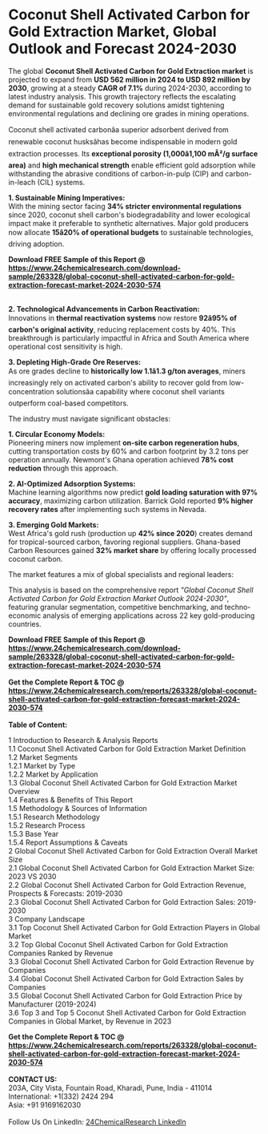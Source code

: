 <h1>Coconut Shell Activated Carbon for Gold Extraction Market, Global Outlook and Forecast 2024-2030</h1><p>The global <strong>Coconut Shell Activated Carbon for Gold Extraction market</strong> is projected to expand from <strong>USD 562 million in 2024 to USD 892 million by 2030</strong>, growing at a steady <strong>CAGR of 7.1%</strong> during 2024-2030, according to latest industry analysis. This growth trajectory reflects the escalating demand for sustainable gold recovery solutions amidst tightening environmental regulations and declining ore grades in mining operations.</p><p>Coconut shell activated carbonâa superior adsorbent derived from renewable coconut husksâhas become indispensable in modern gold extraction processes. Its <strong>exceptional porosity (1,000â1,100 mÂ²/g surface area)</strong> and <strong>high mechanical strength</strong> enable efficient gold adsorption while withstanding the abrasive conditions of carbon-in-pulp (CIP) and carbon-in-leach (CIL) systems.</p><p><strong>1. Sustainable Mining Imperatives:</strong><br>
With the mining sector facing <strong>34% stricter environmental regulations</strong> since 2020, coconut shell carbon's biodegradability and lower ecological impact make it preferable to synthetic alternatives. Major gold producers now allocate <strong>15â20% of operational budgets</strong> to sustainable technologies, driving adoption.</p><div><b>Download FREE Sample of this Report @ 
            <a href="https://www.24chemicalresearch.com/download-sample/263328/global-coconut-shell-activated-carbon-for-gold-extraction-forecast-market-2024-2030-574">
            https://www.24chemicalresearch.com/download-sample/263328/global-coconut-shell-activated-carbon-for-gold-extraction-forecast-market-2024-2030-574</a></b></div><br><p><strong>2. Technological Advancements in Carbon Reactivation:</strong><br>
Innovations in <strong>thermal reactivation systems</strong> now restore <strong>92â95% of carbon's original activity</strong>, reducing replacement costs by 40%. This breakthrough is particularly impactful in Africa and South America where operational cost sensitivity is high.</p><p><strong>3. Depleting High-Grade Ore Reserves:</strong><br>
As ore grades decline to <strong>historically low 1.1â1.3 g/ton averages</strong>, miners increasingly rely on activated carbon's ability to recover gold from low-concentration solutionsâa capability where coconut shell variants outperform coal-based competitors.</p><p>The industry must navigate significant obstacles:</p><p><strong>1. Circular Economy Models:</strong><br>
Pioneering miners now implement <strong>on-site carbon regeneration hubs</strong>, cutting transportation costs by 60% and carbon footprint by 3.2 tons per operation annually. Newmont's Ghana operation achieved <strong>78% cost reduction</strong> through this approach.</p><p><strong>2. AI-Optimized Adsorption Systems:</strong><br>
Machine learning algorithms now predict <strong>gold loading saturation with 97% accuracy</strong>, maximizing carbon utilization. Barrick Gold reported <strong>9% higher recovery rates</strong> after implementing such systems in Nevada.</p><p><strong>3. Emerging Gold Markets:</strong><br>
West Africa's gold rush (production up <strong>42% since 2020</strong>) creates demand for tropical-sourced carbon, favoring regional suppliers. Ghana-based Carbon Resources gained <strong>32% market share</strong> by offering locally processed coconut carbon.</p><p>The market features a mix of global specialists and regional leaders:</p><p>This analysis is based on the comprehensive report <em>"Global Coconut Shell Activated Carbon for Gold Extraction Market Outlook 2024-2030"</em>, featuring granular segmentation, competitive benchmarking, and techno-economic analysis of emerging applications across 22 key gold-producing countries.</p><div><b>Download FREE Sample of this Report @ 
            <a href="https://www.24chemicalresearch.com/download-sample/263328/global-coconut-shell-activated-carbon-for-gold-extraction-forecast-market-2024-2030-574">
            https://www.24chemicalresearch.com/download-sample/263328/global-coconut-shell-activated-carbon-for-gold-extraction-forecast-market-2024-2030-574</a></b></div><br><div><b>Get the Complete Report & TOC @ 
            <a href="https://www.24chemicalresearch.com/reports/263328/global-coconut-shell-activated-carbon-for-gold-extraction-forecast-market-2024-2030-574">
            https://www.24chemicalresearch.com/reports/263328/global-coconut-shell-activated-carbon-for-gold-extraction-forecast-market-2024-2030-574</a></b></div><br>
            <b>Table of Content:</b><p>1 Introduction to Research & Analysis Reports<br />
    1.1 Coconut Shell Activated Carbon for Gold Extraction Market Definition<br />
    1.2 Market Segments<br />
        1.2.1 Market by Type<br />
        1.2.2 Market by Application<br />
    1.3 Global Coconut Shell Activated Carbon for Gold Extraction Market Overview<br />
    1.4 Features & Benefits of This Report<br />
    1.5 Methodology & Sources of Information<br />
        1.5.1 Research Methodology<br />
        1.5.2 Research Process<br />
        1.5.3 Base Year<br />
        1.5.4 Report Assumptions & Caveats<br />
2 Global Coconut Shell Activated Carbon for Gold Extraction Overall Market Size<br />
    2.1 Global Coconut Shell Activated Carbon for Gold Extraction Market Size: 2023 VS 2030<br />
    2.2 Global Coconut Shell Activated Carbon for Gold Extraction Revenue, Prospects & Forecasts: 2019-2030<br />
    2.3 Global Coconut Shell Activated Carbon for Gold Extraction Sales: 2019-2030<br />
3 Company Landscape<br />
    3.1 Top Coconut Shell Activated Carbon for Gold Extraction Players in Global Market<br />
    3.2 Top Global Coconut Shell Activated Carbon for Gold Extraction Companies Ranked by Revenue<br />
    3.3 Global Coconut Shell Activated Carbon for Gold Extraction Revenue by Companies<br />
    3.4 Global Coconut Shell Activated Carbon for Gold Extraction Sales by Companies<br />
    3.5 Global Coconut Shell Activated Carbon for Gold Extraction Price by Manufacturer (2019-2024)<br />
    3.6 Top 3 and Top 5 Coconut Shell Activated Carbon for Gold Extraction Companies in Global Market, by Revenue in 2023<br /></p><div><b>Get the Complete Report & TOC @ 
            <a href="https://www.24chemicalresearch.com/reports/263328/global-coconut-shell-activated-carbon-for-gold-extraction-forecast-market-2024-2030-574">
            https://www.24chemicalresearch.com/reports/263328/global-coconut-shell-activated-carbon-for-gold-extraction-forecast-market-2024-2030-574</a></b></div><br><b>CONTACT US:</b><br>
            203A, City Vista, Fountain Road, Kharadi, Pune, India - 411014<br>
            International: +1(332) 2424 294<br>
            Asia: +91 9169162030 <br><br>
            Follow Us On LinkedIn: <a href="https://www.linkedin.com/company/24chemicalresearch/">24ChemicalResearch LinkedIn</a>